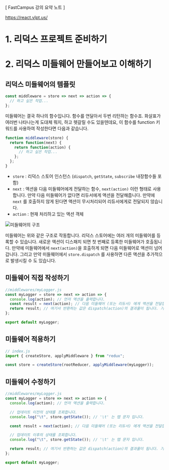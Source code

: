 [ FastCampus 강의 요약 노트 ]

https://react.vlpt.us/

# 1. 리덕스 프로젝트 준비하기

# 2. 리덕스 미들웨어 만들어보고 이해하기

## 리덕스 미들웨어의 템플릿

```javascript
const middleware = store => next => action => {
  // 하고 싶은 작업...
};
```

미들웨어는 결국 하나의 함수입니다. 함수를 연달아서 두번 리턴하는 함수죠. 화살표가 여러번 나타나는게 도대체 뭐지, 하고 헷갈릴 수도 있을텐데요, 이 함수를 function 키워드를 사용하여 작성한다면 다음과 같습니다.

```javascript
function middleware(store) {
  return function(next) {
    return function(action) {
      // 하고 싶은 작업...
    };
  };
}
```

- `store` : 리덕스 스토어 인스턴스 (`dispatch`, `getState`, `subscribe` 내장함수들 포함)
- `next` : 액션을 다음 미들웨어에게 전달하는 함수, `next(action)` 이런 형태로 사용합니다. 만약 다음 미들웨어가 없다면 리듀서에게 액션을 전달해줍니다. 만약에 `next` 를 호출하지 않게 된다면 액션이 무시처리되어 리듀서에게로 전달되지 않습니다.
- `action` : 현재 처리하고 있는 액션 객체

![미들웨어의 구조](https://i.imgur.com/fZs5yvY.png)

미들웨어는 위와 같은 구조로 작동합니다. 리덕스 스토어에는 여러 개의 미들웨어를 등록할 수 있습니다. 새로운 액션이 디스패치 되면 첫 번째로 등록한 미들웨어가 호출됩니다. 만약에 미들웨어에서 `next(action)`을 호출하게 되면 다음 미들웨어로 액션이 넘어갑니다. 그리고 만약 미들웨어에서 `store.dispatch` 를 사용하면 다른 액션을 추가적으로 발생시킬 수 도 있습니다.

## 미들웨어 직접 작성하기

```javascript
//middlewares/myLogger.js
const myLogger = store => next => action => {
  console.log(action); // 먼저 액션을 출력합니다.
  const result = next(action); // 다음 미들웨어 (또는 리듀서) 에게 액션을 전달합니다.
  return result; // 여기서 반환하는 값은 dispatch(action)의 결과물이 됩니다. 기본: undefined
};

export default myLogger;
```

## 미들웨어 적용하기

```javascript
// index.js
import { createStore, applyMiddleware } from "redux";

const store = createStore(rootReducer, applyMiddleware(myLogger));
```

## 미들웨어 수정하기

```javascript
//middlewares/myLogger.js
const myLogger = store => next => action => {
  console.log(action); // 먼저 액션을 출력합니다.

  // 업데이트 이전의 상태를 조회합니다.
  console.log("\t", store.getState()); // '\t' 는 탭 문자 입니다.

  const result = next(action); // 다음 미들웨어 (또는 리듀서) 에게 액션을 전달합니다.

  // 업데이트 이후의 상태를 조회합니다.
  console.log("\t", store.getState()); // '\t' 는 탭 문자 입니다.

  return result; // 여기서 반환하는 값은 dispatch(action)의 결과물이 됩니다. 기본: undefined
};

export default myLogger;
```
